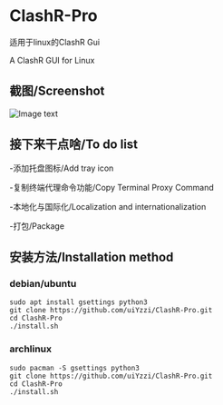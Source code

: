 # ClashR-Pro
适用于linux的ClashR Gui

A ClashR GUI for Linux

## 截图/Screenshot
![Image text](https://raw.githubusercontent.com/uiYzzi/ClashR-Pro/master/screenshot/1.png)
## 接下来干点啥/To do list
-添加托盘图标/Add tray icon

-复制终端代理命令功能/Copy Terminal Proxy Command

-本地化与国际化/Localization and internationalization

-打包/Package
## 安装方法/Installation method
### debian/ubuntu
    sudo apt install gsettings python3
    git clone https://github.com/uiYzzi/ClashR-Pro.git
    cd ClashR-Pro
    ./install.sh
### archlinux
    sudo pacman -S gsettings python3
    git clone https://github.com/uiYzzi/ClashR-Pro.git
    cd ClashR-Pro
    ./install.sh
